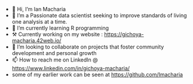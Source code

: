 - 👋 Hi, I’m Ian Macharia
- 👀 I’m a Passionate data scientist seeking to improve standards of living one analysis at a time. 
- 🌱 I’m currently learning R programming
- ⚒ Currently working on my website : https://gichoya-macharia.42web.io/
- 💞️ I’m looking to collaborate on projects that foster community development and personal growth
- 📫 How to reach me on LinkedIn @ https://www.linkedin.com/in/gichoya-macharia/
- some of my earlier work can be seen at https://github.com/Imacharia
<!---
I-Macharia/I-Macharia is a ✨ special ✨ repository because its `README.md` (this file) appears on your GitHub profile.
You can click the Preview link to take a look at your changes.
--->
